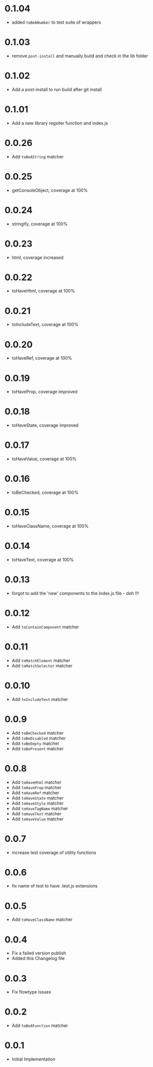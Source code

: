 0.1.04
=====
  * added `toBeANumber` to test suite of wrappers

0.1.03
=====
  * remove `post-install` and manually build and check in the lib folder

0.1.02
=====
  * Add a post-install to run build after git install

0.1.01
=====
  * Add a new library regsiter function and index.js

0.0.26
=====
  * Add `toBeAString` matcher

0.0.25
=====
  * getConsoleObject, coverage at 100%

0.0.24
=====
  * stringify, coverage at 100%

0.0.23
=====
  * html, coverage increased

0.0.22
=====
  * toHaveHtml, coverage at 100%

0.0.21
=====
  * toIncludeText, coverage at 100%

0.0.20
=====
  * toHaveRef, coverage at 100%

0.0.19
=====
  * toHaveProp, coverage improved

0.0.18
=====
  * toHaveState, coverage improved

0.0.17
=====
  * toHaveValue, coverage at 100%

0.0.16
=====
  * toBeChecked, coverage at 100%

0.0.15
=====
  * toHaveClassName, coverage at 100%

0.0.14
=====
  * toHaveText, coverage at 100%

0.0.13
=====
  * forgot to add the 'new' components to the index.js file - doh !!!

0.0.12
=====
  * Add `toContainComponent` matcher

0.0.11
=====
  * Add `toMatchElement` matcher
  * Add `toMatchSelector` matcher

0.0.10
=====
  * Add `toIncludeText` matcher

0.0.9
=====
  * Add `toBeChecked` matcher
  * Add `toBeDisabled` matcher
  * Add `toBeEmpty` matcher
  * Add `toBePresent` matcher

0.0.8
=====
  * Add `toHaveHtml` matcher
  * Add `toHaveProp` matcher
  * Add `toHaveRef` matcher
  * Add `toHaveState` matcher
  * Add `toHaveStyle` matcher
  * Add `toHaveTagName` matcher
  * Add `toHaveText` matcher
  * Add `toHaveValue` matcher

0.0.7
=====
  * increase test coverage of utility functions

0.0.6
=====
  * fix name of test to have .test.js extensions

0.0.5
=====
  * Add `toHaveClassName` matcher

0.0.4
=====
  * Fix a failed version publish
  * Added this Changelog file

0.0.3
=====
  * Fix flowtype issues

0.0.2
=====
  * Add `toBeAFunction` matcher

0.0.1
=====
  * Initial Implementation
